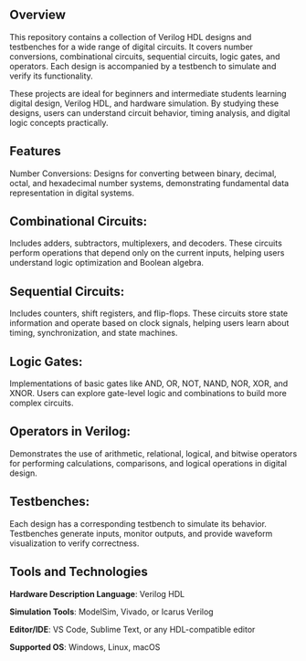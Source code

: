## Overview

This repository contains a collection of Verilog HDL designs and testbenches for a wide range of digital circuits. It covers number conversions, combinational circuits, sequential circuits, logic gates, and operators. Each design is accompanied by a testbench to simulate and verify its functionality.

These projects are ideal for beginners and intermediate students learning digital design, Verilog HDL, and hardware simulation. By studying these designs, users can understand circuit behavior, timing analysis, and digital logic concepts practically.

## Features

Number Conversions:
Designs for converting between binary, decimal, octal, and hexadecimal number systems, demonstrating fundamental data representation in digital systems.

## Combinational Circuits:
Includes adders, subtractors, multiplexers, and decoders. These circuits perform operations that depend only on the current inputs, helping users understand logic optimization and Boolean algebra.

##  Sequential Circuits:
Includes counters, shift registers, and flip-flops. These circuits store state information and operate based on clock signals, helping users learn about timing, synchronization, and state machines.

## Logic Gates:
Implementations of basic gates like AND, OR, NOT, NAND, NOR, XOR, and XNOR. Users can explore gate-level logic and combinations to build more complex circuits.

## Operators in Verilog:
Demonstrates the use of arithmetic, relational, logical, and bitwise operators for performing calculations, comparisons, and logical operations in digital design.

## Testbenches:
Each design has a corresponding testbench to simulate its behavior. Testbenches generate inputs, monitor outputs, and provide waveform visualization to verify correctness.

## Tools and Technologies

__Hardware Description Language__: Verilog HDL

__Simulation Tools__: ModelSim, Vivado, or Icarus Verilog

__Editor/IDE__: VS Code, Sublime Text, or any HDL-compatible editor

__Supported OS__: Windows, Linux, macOS
